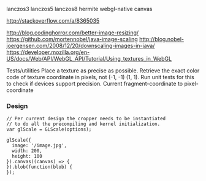 lanczos3 lanczos5 lanczos8 hermite webgl-native canvas


http://stackoverflow.com/a/8365035

http://blog.codinghorror.com/better-image-resizing/
https://github.com/mortennobel/java-image-scaling
http://blog.nobel-joergensen.com/2008/12/20/downscaling-images-in-java/
https://developer.mozilla.org/en-US/docs/Web/API/WebGL_API/Tutorial/Using_textures_in_WebGL


Tests/utilities
Place a texture as precise as possible.
Retrieve the exact color code of texture coordinate in pixels, not (-1, -1) (1, 1). Run unit tests for this to check if devices support precision.
Current fragment-coordinate to pixel-coordinate

### Design
```
// Per current design the cropper needs to be instantiated
// to do all the precompiling and kernel initialization.
var glScale = GLScale(options);

glScale({
  image: '/image.jpg',
  width: 200,
  height: 100
}).canvas((canvas) => {
}).blob(function(blob) {
});
```